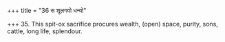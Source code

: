 +++
title = "36 स शूलगवो धन्यो"

+++
35. This spit-ox sacrifice procures wealth, (open) space, purity, sons, cattle, long life, splendour.
